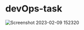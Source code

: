 # devOps-task
![Screenshot 2023-02-09 152320](https://user-images.githubusercontent.com/84376749/217783766-791d357b-88c2-4043-999f-4896ac8b5094.jpg)
